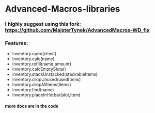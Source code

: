 # Advanced-Macros-libraries

### I highly suggest using this fork: https://github.com/MajsterTynek/AdvancedMacros-WD_fix

### Features:

* Inventory.open(chest)
* Inventory.calc(name)
* Inventory.refill(name,amount)
* Inventory.calcEmptySlots()
* Inventory.stackUnstacked(stackableItems)
* Inventory.dropUnused(usedItems)
* Inventory.dropAllItems(items)
* Inventory.find(name)
* Inventory.placeInHotbar(slot,item)

#### more docs are in the code
